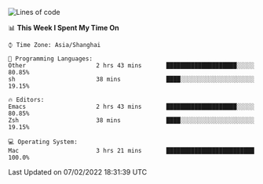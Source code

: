 <!--START_SECTION:waka-->
![Lines of code](https://img.shields.io/badge/From%20Hello%20World%20I%27ve%20Written-22%20Thousand%20lines%20of%20code-blue)

📊 **This Week I Spent My Time On** 

```text
⌚︎ Time Zone: Asia/Shanghai

💬 Programming Languages: 
Other                    2 hrs 43 mins       ████████████████████░░░░░   80.85% 
sh                       38 mins             ████░░░░░░░░░░░░░░░░░░░░░   19.15%

🔥 Editors: 
Emacs                    2 hrs 43 mins       ████████████████████░░░░░   80.85% 
Zsh                      38 mins             ████░░░░░░░░░░░░░░░░░░░░░   19.15%

💻 Operating System: 
Mac                      3 hrs 21 mins       █████████████████████████   100.0%

```


 Last Updated on 07/02/2022 18:31:39 UTC
<!--END_SECTION:waka-->

